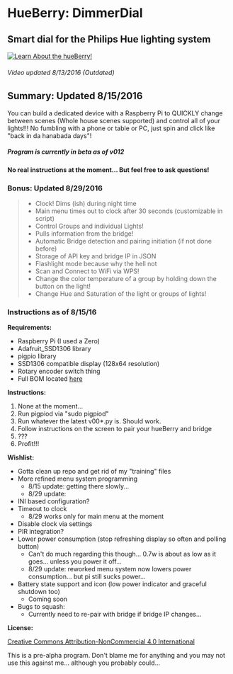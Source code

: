 HueBerry: DimmerDial
=============
## Smart dial for the Philips Hue lighting system 

[![Learn About the hueBerry!](http://i.imgur.com/zl9XxJq.jpg)](https://youtu.be/YTvbsL82ZcM?t=1m3s "hueBerry is awesome!")

###### Video updated 8/13/2016 *(Outdated)* 


## Summary: Updated 8/15/2016
You can build a dedicated device with a Raspberry Pi to QUICKLY change between scenes (Whole house scenes supported) and control all of your lights!!! No fumbling with a phone or table or PC, just spin and click like "back in da hanabada days"! 

##### Program is currently in beta as of v012
#### No real instructions at the moment... But feel free to ask questions! 

### Bonus: Updated 8/29/2016

>  * Clock! Dims (ish) during night time
>  * Main menu times out to clock after 30 seconds (customizable in script)
>  * Control Groups and individual Lights! 
>  * Pulls information from the bridge!
>  * Automatic Bridge detection and pairing initiation (if not done before)
>  * Storage of API key and bridge IP in JSON
>  * Flashlight mode because why the hell not
>  * Scan and Connect to WiFi via WPS! 
>  * Change the color temperature of a group by holding down the button on the light! 
>  * Change Hue and Saturation of the light or groups of lights!



### Instructions as of 8/15/16  
**Requirements:**

  * Raspberry Pi (I used a Zero)
  * Adafruit_SSD1306 library
  * pigpio library
  * SSD1306 compatible display (128x64 resolution)
  * Rotary encoder switch thing 
  * Full BOM located [here](https://docs.google.com/spreadsheets/d/18q5wE9IcbJ1D823ktt4ZN7Fp1JHZutR4hCld2env4vI/edit?usp=sharing)
	
**Instructions:**

  1. None at the moment... 
  2. Run pigpiod via "sudo pigpiod"
  3. Run whatever the latest v00*.py is. Should work.
  4. Follow instructions on the screen to pair your hueBerry and bridge
  5. ???
  6. Profit!!!
		
		  	 
**Wishlist:**

  * Gotta clean up repo and get rid of my "training" files
  * More refined menu system programming
    * 8/15 update: getting there slowly...
	* 8/29 update: 
  * INI based configuration?
  * Timeout to clock
	* 8/29 works only for main menu at the moment
  * Disable clock via settings
  * PIR integration?
  * Lower power consumption (stop refreshing display so often and polling button)
    * Can't do much regarding this though... 0.7w is about as low as it goes... unless you power it off...
	* 8/29 update: reworked menu system now lowers power consumption... but pi still sucks power... 
  * Battery state support and icon (low power indicator and graceful shutdown too)
    * Coming soon  
  * Bugs to squash:
	* Currently need to re-pair with bridge if bridge IP changes... 
	
	
**License:** 

[Creative Commons Attribution-NonCommercial 4.0 International ](https://creativecommons.org/licenses/by-nc/4.0/)  

This is a pre-alpha program. Don't blame me for anything and you may not use this against me... although you probably could... 